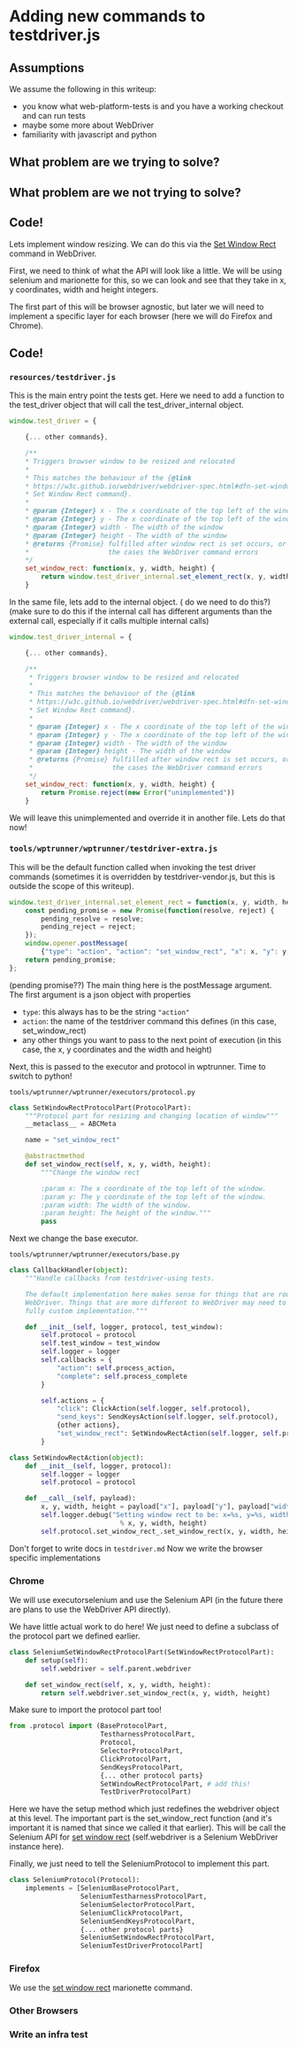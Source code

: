 # Adding new commands to testdriver.js

## Assumptions
We assume the following in this writeup:
 - you know what web-platform-tests is and you have a working checkout and can run tests
 - maybe some more about WebDriver
 - familiarity with javascript and python

## What problem are we trying to solve?

## What problem are we not trying to solve?

## Code!

Lets implement window resizing. We can do this via the [Set Window Rect](https://w3c.github.io/webdriver/webdriver-spec.html#dfn-set-window-rect) command in WebDriver.

First, we need to think of what the API will look like a little. We will be using selenium and marionette for this, so we can look and see that they take in x, y coordinates, width and height integers.

The first part of this will be browser agnostic, but later we will need to implement a specific layer for each browser (here we will do Firefox and Chrome).

## Code!

### ```resources/testdriver.js```

This is the main entry point the tests get. Here we need to add a function to the test_driver object that will call the test_driver_internal object.

```javascript
window.test_driver = {

    {... other commands},

    /**
    * Triggers browser window to be resized and relocated
    *
    * This matches the behaviour of the {@link
    * https://w3c.github.io/webdriver/webdriver-spec.html#dfn-set-window-rect|WebDriver
    * Set Window Rect command}.
    *
    * @param {Integer} x - The x coordinate of the top left of the window
    * @param {Integer} y - The x coordinate of the top left of the window
    * @param {Integer} width - The width of the window
    * @param {Integer} height - The width of the window
    * @returns {Promise} fulfilled after window rect is set occurs, or rejected in
    *                    the cases the WebDriver command errors
    */
    set_window_rect: function(x, y, width, height) {
        return window.test_driver_internal.set_element_rect(x, y, width, height);
    }
```

In the same file, lets add to the internal object. ( do we need to do this?) (make sure to do this if the internal call has different arguments than the external call, especially if it calls multiple internal calls)

```javascript
window.test_driver_internal = {

    {... other commands},

    /**
     * Triggers browser window to be resized and relocated
     *
     * This matches the behaviour of the {@link
     * https://w3c.github.io/webdriver/webdriver-spec.html#dfn-set-window-rect|WebDriver
     * Set Window Rect command}.
     *
     * @param {Integer} x - The x coordinate of the top left of the window
     * @param {Integer} y - The x coordinate of the top left of the window
     * @param {Integer} width - The width of the window
     * @param {Integer} height - The width of the window
     * @returns {Promise} fulfilled after window rect is set occurs, or rejected in
     *                    the cases the WebDriver command errors
     */
    set_window_rect: function(x, y, width, height) {
        return Promise.reject(new Error("unimplemented"))
    }
```
We will leave this unimplemented and override it in another file. Lets do that now!

### ```tools/wptrunner/wptrunner/testdriver-extra.js```

This will be the default function called when invoking the test driver commands (sometimes it is overridden by testdriver-vendor.js, but this is outside the scope of this writeup).

```javascript
window.test_driver_internal.set_element_rect = function(x, y, width, height) {
    const pending_promise = new Promise(function(resolve, reject) {
        pending_resolve = resolve;
        pending_reject = reject;
    });
    window.opener.postMessage(
        {"type": "action", "action": "set_window_rect", "x": x, "y": y, "width": width, "height": height}, "*");
    return pending_promise;
};
```
(pending promise??)
The main thing here is the postMessage argument. The first argument is a json object with properties
 - ```type```: this always has to be the string ```"action"```
 - ```action```: the name of the testdriver command this defines (in this case, set_window_rect)
 - any other things you want to pass to the next point of execution (in this case, the x, y coordinates and the width and height)

 Next, this is passed to the executor and protocol in wptrunner. Time to switch to python!

```tools/wptrunner/wptrunner/executors/protocol.py```

```python
class SetWindowRectProtocolPart(ProtocolPart):
    """Protocol part for resizing and changing location of window"""
    __metaclass__ = ABCMeta

    name = "set_window_rect"

    @abstractmethod
    def set_window_rect(self, x, y, width, height):
        """Change the window rect

        :param x: The x coordinate of the top left of the window.
        :param y: The y coordinate of the top left of the window.
        :param width: The width of the window.
        :param height: The height of the window."""
        pass
```

Next we change the base executor.

```tools/wptrunner/wptrunner/executors/base.py```

```python
class CallbackHandler(object):
    """Handle callbacks from testdriver-using tests.

    The default implementation here makes sense for things that are roughly like
    WebDriver. Things that are more different to WebDriver may need to create a
    fully custom implementation."""

    def __init__(self, logger, protocol, test_window):
        self.protocol = protocol
        self.test_window = test_window
        self.logger = logger
        self.callbacks = {
            "action": self.process_action,
            "complete": self.process_complete
        }

        self.actions = {
            "click": ClickAction(self.logger, self.protocol),
            "send_keys": SendKeysAction(self.logger, self.protocol),
            {other actions},
            "set_window_rect": SetWindowRectAction(self.logger, self.protocol) # add this!
        }
```

```python
class SetWindowRectAction(object):
    def __init__(self, logger, protocol):
        self.logger = logger
        self.protocol = protocol

    def __call__(self, payload):
        x, y, width, height = payload["x"], payload["y"], payload["width"], payload["height"]
        self.logger.debug("Setting window rect to be: x=%s, y=%s, width=%s, height=%s" 
                            % x, y, width, height)
        self.protocol.set_window_rect_.set_window_rect(x, y, width, height)
```

Don't forget to write docs in ```testdriver.md```
Now we write the browser specific implementations

### Chrome

We will use executorselenium and use the Selenium API (in the future there are plans to use the WebDriver API directly).

We have little actual work to do here! We just need to define a subclass of the protocol part we defined earlier.

```python
class SeleniumSetWindowRectProtocolPart(SetWindowRectProtocolPart):
    def setup(self):
        self.webdriver = self.parent.webdriver

    def set_window_rect(self, x, y, width, height):
        return self.webdriver.set_window_rect(x, y, width, height)
```

Make sure to import the protocol part too!

```python
from .protocol import (BaseProtocolPart,
                       TestharnessProtocolPart,
                       Protocol,
                       SelectorProtocolPart,
                       ClickProtocolPart,
                       SendKeysProtocolPart,
                       {... other protocol parts}
                       SetWindowRectProtocolPart, # add this!
                       TestDriverProtocolPart)
```

Here we have the setup method which just redefines the webdriver object at this level. The important part is the set_window_rect function (and it's important it is named that since we called it that earlier). This will be call the Selenium API for [set window rect](http://selenium-python.readthedocs.io/api.html#selenium.webdriver.remote.webdriver.WebDriver.set_window_rect) (self.webdriver is a Selenium WebDriver instance here).

Finally, we just need to tell the SeleniumProtocol to implement this part.

```python
class SeleniumProtocol(Protocol):
    implements = [SeleniumBaseProtocolPart,
                  SeleniumTestharnessProtocolPart,
                  SeleniumSelectorProtocolPart,
                  SeleniumClickProtocolPart,
                  SeleniumSendKeysProtocolPart,
                  {... other protocol parts}
                  SeleniumSetWindowRectProtocolPart,
                  SeleniumTestDriverProtocolPart]
```


### Firefox
We use the [set window rect](http://marionette-client.readthedocs.io/en/master/reference.html#marionette_driver.marionette.Marionette.set_window_rect) marionette command.



### Other Browsers


### Write an infra test



